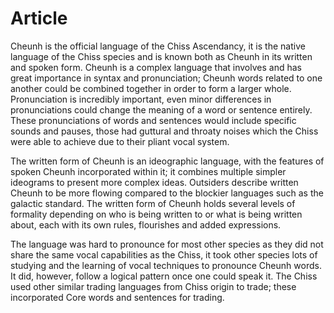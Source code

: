 # Article
Cheunh is the official language of the Chiss Ascendancy, it is the native language of the Chiss species and is known both as Cheunh in its written and spoken form.
Cheunh is a complex language that involves and has great importance in syntax and pronunciation; Cheunh words related to one another could be combined together in order to form a larger whole.
Pronunciation is incredibly important, even minor differences in pronunciations could change the meaning of a word or sentence entirely.
These pronunciations of words and sentences would include specific sounds and pauses, those had guttural and throaty noises which the Chiss were able to achieve due to their pliant vocal system.

The written form of Cheunh is an ideographic language, with the features of spoken Cheunh incorporated within it; it combines multiple simpler ideograms to present more complex ideas.
Outsiders describe written Cheunh to be more flowing compared to the blockier languages such as the galactic standard.
The written form of Cheunh holds several levels of formality depending on who is being written to or what is being written about, each with its own rules, flourishes and added expressions.

The language was hard to pronounce for most other species as they did not share the same vocal capabilities as the Chiss, it took other species lots of studying and the learning of vocal techniques to pronounce Cheunh words.
It did, however, follow a logical pattern once one could speak it.
The Chiss used other similar trading languages from Chiss origin to trade; these incorporated Core words and sentences for trading.